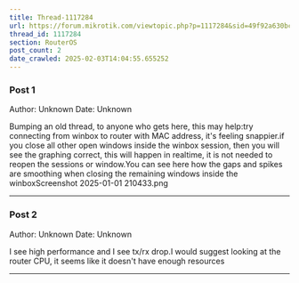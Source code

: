 ```yaml
---
title: Thread-1117284
url: https://forum.mikrotik.com/viewtopic.php?p=1117284&sid=49f92a630bc7970d8ca50523be880e8f#p1117284
thread_id: 1117284
section: RouterOS
post_count: 2
date_crawled: 2025-02-03T14:04:55.655252
---
```


### Post 1
Author: Unknown
Date: Unknown

Bumping an old thread, to anyone who gets here, this may help:try connecting from winbox to router with MAC address, it's feeling snappier.if you close all other open windows inside the winbox session, then you will see the graphing correct, this will happen in realtime, it is not needed to reopen the sessions or window.You can see here how the gaps and spikes are smoothing when closing the remaining windows inside the winboxScreenshot 2025-01-01 210433.png

---
### Post 2
Author: Unknown
Date: Unknown

I see high performance and I see tx/rx drop.I would suggest looking at the router CPU, it seems like it doesn't have enough resources

---
